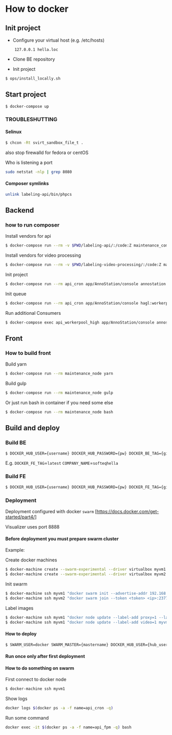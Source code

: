 # How to docker

## Init project

* Configure your virtual host (e.g. /etc/hosts)
```
    127.0.0.1 hella.loc
```

* Clone BE repository
 
* Init project

```bash
$ ops/install_locally.sh
```

## Start project

```bash
$ docker-compose up
```

### TROUBLESHUTTING

#### Selinux

```bash
$ chcon -Rt svirt_sandbox_file_t .
```

also stop firewalld for fedora or centOS

Who is listening a port
```bash
sudo netstat -nlp | grep 8080 
```

#### Composer symlinks  
```bash
unlink labeling-api/bin/phpcs
```

## Backend

### how to run composer

Install vendors for api
```bash
$ docker-compose run --rm -v $PWD/labeling-api/:/code:Z maintenance_composer composer install
```
Install vendors for video processing
```bash
$ docker-compose run --rm -v $PWD/labeling-video-processing/:/code:Z maintenance_composer composer install
```

Init project
```bash
$ docker-compose run --rm api_cron app/AnnoStation/console annostation:init -v
```

Init queue
```bash
$ docker-compose run --rm api_cron app/AnnoStation/console hagl:workerpool:setup -v
```

Run additional Consumers
```bash
$ docker-compose exec api_workerpool_high app/AnnoStation/console annostation:workerpool:starter high &
```


## Front

### How to build front

Build yarn
```bash
$ docker-compose run --rm maintenance_node yarn
```

Build gulp
```bash
$ docker-compose run --rm maintenance_node gulp
```

Or just run bash in container if you need some else
```bash
$ docker-compose run --rm maintenance_node bash
```

## Build and deploy

### Build BE
```bash
$ DOCKER_HUB_USER={username} DOCKER_HUB_PASSWORD={pw} DOCKER_BE_TAG={git tag or branch name} COMPANY_NAME={username or company from dockerhub} ops/build_be.sh
```

E.g. `DOCKER_FE_TAG`=`latest` `COMPANY_NAME`=`softeqhella`    


### Build FE

```bash
$ DOCKER_HUB_USER={username} DOCKER_HUB_PASSWORD={pw} DOCKER_FE_TAG={git tag or branch name} COMPANY_NAME={username or company from dockerhub} ops/build_fe.sh
```

### Deployment

Deployment configured with docker `swarm` [https://docs.docker.com/get-started/part4/]

Visualizer uses port 8888 

#### Before deployment you must prepare swarm cluster

Example:

Create docker machines
```bash
$ docker-machine create --swarm-experimental --driver virtualbox myvm1
$ docker-machine create --swarm-experimental --driver virtualbox myvm2
``` 

Init swarm
```bash
$ docker-machine ssh myvm1 "docker swarm init --advertise-addr 192.168.99.101"
$ docker-machine ssh myvm2 "docker swarm join --token <token> <ip>:2377"
```

Label images
```bash
$ docker-machine ssh myvm1 "docker node update --label-add proxy=1 --label-add rmq=1 --label-add front=1 --label-add api_redis=1 --label-add api_db=1 --label-add api_cron=1 --label-add api_worker=1 --label-add api=1 myvm1"
$ docker-machine ssh myvm1 "docker node update --label-add video=1 myvm2"
```

#### How to deploy

```bash
$ SWARM_USER=docker SWARM_MASTER={mastername} DOCKER_HUB_USER={hub_user} DOCKER_HUB_PASSWORD={pass} DOCKER_FE_TAG={tag} DOCKER_BE_TAG={tag} COMPANY_NAME=softeqhaglannostation ops/deploy.sh
```

#### Run once only after first deployment


#### How to do something on swarm

First connect to docker node
```bash
$ docker-machine ssh myvm1
```

Show logs
```bash
docker logs $(docker ps -a -f name=api_cron -q)
```

Run some command 
```bash
docker exec -it $(docker ps -a -f name=api_fpm -q) bash
```
